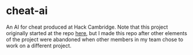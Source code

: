# cheat-ai
An AI for cheat produced at Hack Cambridge. Note that this project originally started at the repo [here](https://github.com/freddiejbawden/cheater), but I made this repo after other elements of the project were abandoned when other members in my team chose to work on a different project.
